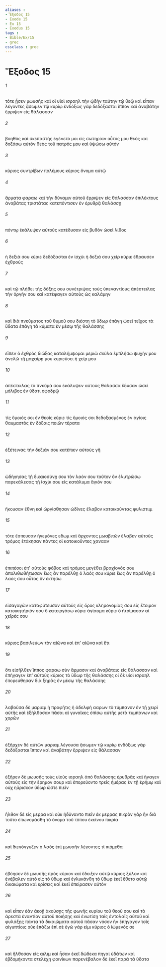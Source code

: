 ```yaml
---
aliases : 
- Ἔξοδος 15
- Exode 15
- Ex 15
- Exodus 15
tags : 
- Bible/Ex/15
- grec
cssclass : grec
---
```


# Ἔξοδος 15

###### 1
τότε ᾖσεν μωυσῆς καὶ οἱ υἱοὶ ισραηλ τὴν ᾠδὴν ταύτην τῷ θεῷ καὶ εἶπαν λέγοντες ᾄσωμεν τῷ κυρίῳ ἐνδόξως γὰρ δεδόξασται ἵππον καὶ ἀναβάτην ἔρριψεν εἰς θάλασσαν
###### 2
βοηθὸς καὶ σκεπαστὴς ἐγένετό μοι εἰς σωτηρίαν οὗτός μου θεός καὶ δοξάσω αὐτόν θεὸς τοῦ πατρός μου καὶ ὑψώσω αὐτόν
###### 3
κύριος συντρίβων πολέμους κύριος ὄνομα αὐτῷ
###### 4
ἅρματα φαραω καὶ τὴν δύναμιν αὐτοῦ ἔρριψεν εἰς θάλασσαν ἐπιλέκτους ἀναβάτας τριστάτας κατεπόντισεν ἐν ἐρυθρᾷ θαλάσσῃ
###### 5
πόντῳ ἐκάλυψεν αὐτούς κατέδυσαν εἰς βυθὸν ὡσεὶ λίθος
###### 6
ἡ δεξιά σου κύριε δεδόξασται ἐν ἰσχύι ἡ δεξιά σου χείρ κύριε ἔθραυσεν ἐχθρούς
###### 7
καὶ τῷ πλήθει τῆς δόξης σου συνέτριψας τοὺς ὑπεναντίους ἀπέστειλας τὴν ὀργήν σου καὶ κατέφαγεν αὐτοὺς ὡς καλάμην
###### 8
καὶ διὰ πνεύματος τοῦ θυμοῦ σου διέστη τὸ ὕδωρ ἐπάγη ὡσεὶ τεῖχος τὰ ὕδατα ἐπάγη τὰ κύματα ἐν μέσῳ τῆς θαλάσσης
###### 9
εἶπεν ὁ ἐχθρός διώξας καταλήμψομαι μεριῶ σκῦλα ἐμπλήσω ψυχήν μου ἀνελῶ τῇ μαχαίρῃ μου κυριεύσει ἡ χείρ μου
###### 10
ἀπέστειλας τὸ πνεῦμά σου ἐκάλυψεν αὐτοὺς θάλασσα ἔδυσαν ὡσεὶ μόλιβος ἐν ὕδατι σφοδρῷ
###### 11
τίς ὅμοιός σοι ἐν θεοῖς κύριε τίς ὅμοιός σοι δεδοξασμένος ἐν ἁγίοις θαυμαστὸς ἐν δόξαις ποιῶν τέρατα
###### 12
ἐξέτεινας τὴν δεξιάν σου κατέπιεν αὐτοὺς γῆ
###### 13
ὡδήγησας τῇ δικαιοσύνῃ σου τὸν λαόν σου τοῦτον ὃν ἐλυτρώσω παρεκάλεσας τῇ ἰσχύι σου εἰς κατάλυμα ἅγιόν σου
###### 14
ἤκουσαν ἔθνη καὶ ὠργίσθησαν ὠδῖνες ἔλαβον κατοικοῦντας φυλιστιιμ
###### 15
τότε ἔσπευσαν ἡγεμόνες εδωμ καὶ ἄρχοντες μωαβιτῶν ἔλαβεν αὐτοὺς τρόμος ἐτάκησαν πάντες οἱ κατοικοῦντες χανααν
###### 16
ἐπιπέσοι ἐπ' αὐτοὺς φόβος καὶ τρόμος μεγέθει βραχίονός σου ἀπολιθωθήτωσαν ἕως ἂν παρέλθῃ ὁ λαός σου κύριε ἕως ἂν παρέλθῃ ὁ λαός σου οὗτος ὃν ἐκτήσω
###### 17
εἰσαγαγὼν καταφύτευσον αὐτοὺς εἰς ὄρος κληρονομίας σου εἰς ἕτοιμον κατοικητήριόν σου ὃ κατειργάσω κύριε ἁγίασμα κύριε ὃ ἡτοίμασαν αἱ χεῖρές σου
###### 18
κύριος βασιλεύων τὸν αἰῶνα καὶ ἐπ' αἰῶνα καὶ ἔτι
###### 19
ὅτι εἰσῆλθεν ἵππος φαραω σὺν ἅρμασιν καὶ ἀναβάταις εἰς θάλασσαν καὶ ἐπήγαγεν ἐπ' αὐτοὺς κύριος τὸ ὕδωρ τῆς θαλάσσης οἱ δὲ υἱοὶ ισραηλ ἐπορεύθησαν διὰ ξηρᾶς ἐν μέσῳ τῆς θαλάσσης
###### 20
λαβοῦσα δὲ μαριαμ ἡ προφῆτις ἡ ἀδελφὴ ααρων τὸ τύμπανον ἐν τῇ χειρὶ αὐτῆς καὶ ἐξήλθοσαν πᾶσαι αἱ γυναῖκες ὀπίσω αὐτῆς μετὰ τυμπάνων καὶ χορῶν
###### 21
ἐξῆρχεν δὲ αὐτῶν μαριαμ λέγουσα ᾄσωμεν τῷ κυρίῳ ἐνδόξως γὰρ δεδόξασται ἵππον καὶ ἀναβάτην ἔρριψεν εἰς θάλασσαν
###### 22
ἐξῆρεν δὲ μωυσῆς τοὺς υἱοὺς ισραηλ ἀπὸ θαλάσσης ἐρυθρᾶς καὶ ἤγαγεν αὐτοὺς εἰς τὴν ἔρημον σουρ καὶ ἐπορεύοντο τρεῖς ἡμέρας ἐν τῇ ἐρήμῳ καὶ οὐχ ηὕρισκον ὕδωρ ὥστε πιεῖν
###### 23
ἦλθον δὲ εἰς μερρα καὶ οὐκ ἠδύναντο πιεῖν ἐκ μερρας πικρὸν γὰρ ἦν διὰ τοῦτο ἐπωνομάσθη τὸ ὄνομα τοῦ τόπου ἐκείνου πικρία
###### 24
καὶ διεγόγγυζεν ὁ λαὸς ἐπὶ μωυσῆν λέγοντες τί πιόμεθα
###### 25
ἐβόησεν δὲ μωυσῆς πρὸς κύριον καὶ ἔδειξεν αὐτῷ κύριος ξύλον καὶ ἐνέβαλεν αὐτὸ εἰς τὸ ὕδωρ καὶ ἐγλυκάνθη τὸ ὕδωρ ἐκεῖ ἔθετο αὐτῷ δικαιώματα καὶ κρίσεις καὶ ἐκεῖ ἐπείρασεν αὐτὸν
###### 26
καὶ εἶπεν ἐὰν ἀκοῇ ἀκούσῃς τῆς φωνῆς κυρίου τοῦ θεοῦ σου καὶ τὰ ἀρεστὰ ἐναντίον αὐτοῦ ποιήσῃς καὶ ἐνωτίσῃ ταῖς ἐντολαῖς αὐτοῦ καὶ φυλάξῃς πάντα τὰ δικαιώματα αὐτοῦ πᾶσαν νόσον ἣν ἐπήγαγον τοῖς αἰγυπτίοις οὐκ ἐπάξω ἐπὶ σέ ἐγὼ γάρ εἰμι κύριος ὁ ἰώμενός σε
###### 27
καὶ ἤλθοσαν εἰς αιλιμ καὶ ἦσαν ἐκεῖ δώδεκα πηγαὶ ὑδάτων καὶ ἑβδομήκοντα στελέχη φοινίκων παρενέβαλον δὲ ἐκεῖ παρὰ τὰ ὕδατα
